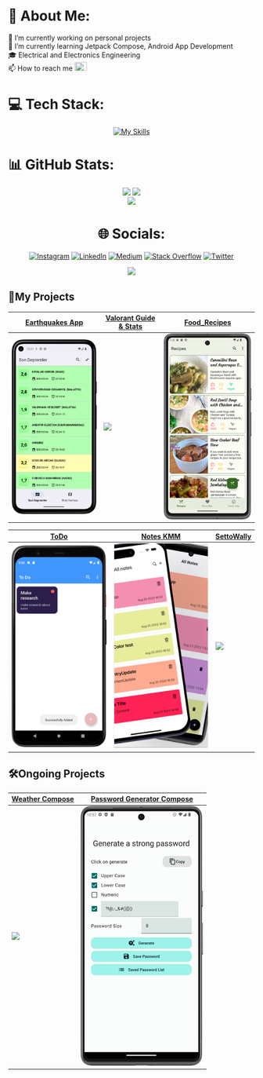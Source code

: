 # 💫 About Me:



🔭 I’m currently working on personal projects<br>🌱 I’m currently learning Jetpack Compose, Android App Development<br>🎓 Electrical and Electronics Engineering<br>📫 How to reach me  <a href="mailto:a.ayar94@gmail.com" target="_blank<"><img src="https://img.icons8.com/external-justicon-flat-justicon/64/000000/external-gmail-social-media-justicon-flat-justicon.png" width="25px" height="18px"/></a><br>

  
# 💻 Tech Stack:

<div align=center>
  
[![My Skills](https://skillicons.dev/icons?i=androidstudio,arduino,autocad,swift,figma,firebase,git,gradle,idea,java,kotlin,materialui,ps,vscode,postman,raspberrypi&theme=light&perline=8)](https://skillicons.dev)

</div>
  
# 📊 GitHub Stats:

<div align=center> 

![](https://github-readme-stats-sigma-five.vercel.app/api?username=AAyar94&theme=radical&hide_border=true&include_all_commits=true&count_private=true&card_width=50%)  ![](https://github-readme-streak-stats.herokuapp.com/?user=AAyar94&theme=radical&hide_border=true)<br>
![](https://github-readme-stats-sigma-five.vercel.app/api/top-langs/?username=AAyar94&theme=radical&hide_border=true&exclude_repo=[https://github.com/AAyar94/Monster-Abra-A5-v10.3-EFI/blob/main/.gitattributes]&include_all_commits=true&Cache-Control:no-cache&count_private=true&layout=compact&card_width=445) 
</div>

<div align=center>

# 🌐 Socials:



[![Instagram](https://img.shields.io/badge/Instagram-%23E4405F.svg?logo=Instagram&logoColor=white)](https://instagram.com/_aayar94) [![LinkedIn](https://img.shields.io/badge/LinkedIn-%230077B5.svg?logo=linkedin&logoColor=white)](https://linkedin.com/in/ademayar94) [![Medium](https://img.shields.io/badge/Medium-12100E?logo=medium&logoColor=white)](https://medium.com/@a.ayar94) [![Stack Overflow](https://img.shields.io/badge/-Stackoverflow-FE7A16?logo=stack-overflow&logoColor=white)](https://stackoverflow.com/users/20677113/adem-ayar) [![Twitter](https://img.shields.io/badge/Twitter-%231DA1F2.svg?logo=Twitter&logoColor=white)](https://twitter.com/_AdemA94) 

[![](https://visitcount.itsvg.in/api?id=AAyar94&label=Profile%20Views&color=12&icon=3&pretty=true)](https://visitcount.itsvg.in)

</div>

## 📲My Projects

<div align=center>

| [Earthquakes App](https://github.com/AAyar94/Earthquakes) | [Valorant Guide & Stats](https://github.com/AAyar94/Valorant_Guide_And_Stats) | [Food_Recipes](https://github.com/AAyar94/Food_Recipes) |
|--------------|-------------|-------------|
| <img src="https://github.com/AAyar94/Earthquakes/blob/main/screenshots/app_screenshot1.png" width="250" /> | <img src="https://github.com/AAyar94/Valorant_Guide_And_Stats/blob/Features/screenshots/Screenshot_stand_preview.png" width="250" /> | <img src="https://raw.githubusercontent.com/AAyar94/Food_Recipes/master/screenshots/FoodRecipe1.png" width="250" /> | 

| [ToDo](https://github.com/AAyar94/ToDo)  | [Notes KMM](https://github.com/AAyar94/NotesKMM) | [SettoWally](https://github.com/AAyar94/SettoWally_Kotlin) |
|--------------|-------------|-------------|
| <img src="https://github.com/AAyar94/ToDo/blob/main/screenshots/screenshot_04.png" width="250" /> | <img src="https://github.com/AAyar94/NotesKMM/blob/main/screenshots/KMM.png" width="250" />|<img src="https://github.com/AAyar94/SettoWally_Kotlin/blob/master/raw/SettoWallySS01.png" width="250" /> |

</div>

## 🛠Ongoing Projects

<div align=center>

|  [Weather Compose](https://github.com/AAyar94/WeatherCompose) | [Password Generator Compose](https://github.com/AAyar94/Password_Generator_Compose) |
|--------------|-------------|
|  <img src="https://github.com/AAyar94/WeatherCompose/blob/master/RAW/screenshot1.png" width="250" /> | <img src="https://github.com/AAyar94/Password_Generator_Compose/blob/main/RAW/screenshot1.png" width="250" /> |

</div>
